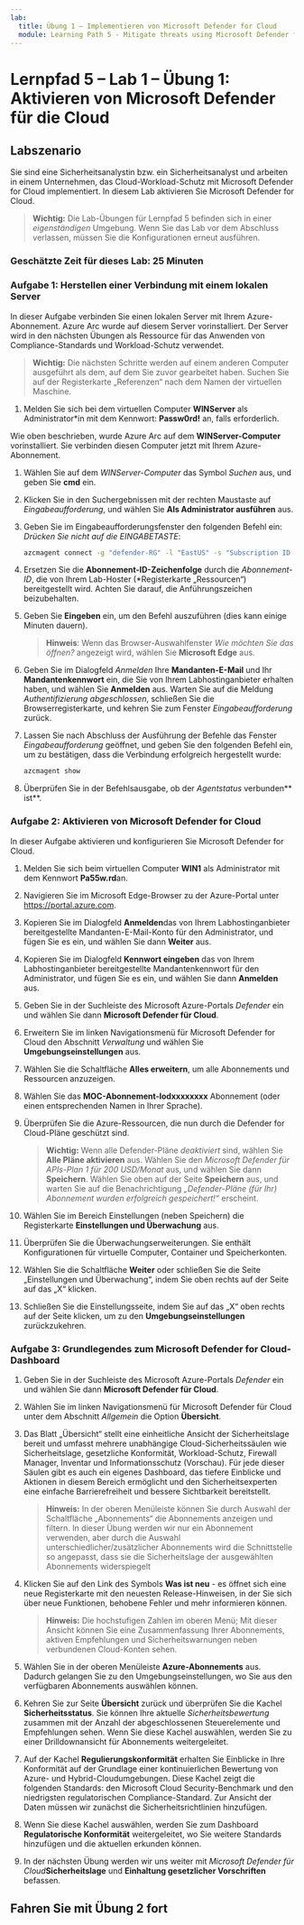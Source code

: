 ```yaml
---
lab:
  title: Übung 1 – Implementieren von Microsoft Defender for Cloud
  module: Learning Path 5 - Mitigate threats using Microsoft Defender for Cloud
---
```


# Lernpfad 5 – Lab 1 – Übung 1: Aktivieren von Microsoft Defender für die Cloud

## Labszenario

Sie sind eine Sicherheitsanalystin bzw. ein Sicherheitsanalyst und arbeiten in einem Unternehmen, das Cloud-Workload-Schutz mit Microsoft Defender for Cloud implementiert. In diesem Lab aktivieren Sie Microsoft Defender for Cloud.

>**Wichtig:** Die Lab-Übungen für Lernpfad 5 befinden sich in einer *eigenständigen* Umgebung. Wenn Sie das Lab vor dem Abschluss verlassen, müssen Sie die Konfigurationen erneut ausführen.

### Geschätzte Zeit für dieses Lab: 25 Minuten

### Aufgabe 1: Herstellen einer Verbindung mit einem lokalen Server

In dieser Aufgabe verbinden Sie einen lokalen Server mit Ihrem Azure-Abonnement. Azure Arc wurde auf diesem Server vorinstalliert. Der Server wird in den nächsten Übungen als Ressource für das Anwenden von Compliance-Standards und Workload-Schutz verwendet.

>**Wichtig:** Die nächsten Schritte werden auf einem anderen Computer ausgeführt als dem, auf dem Sie zuvor gearbeitet haben. Suchen Sie auf der Registerkarte „Referenzen“ nach dem Namen der virtuellen Maschine.

1. Melden Sie sich bei dem virtuellen Computer **WINServer** als Administrator*in mit dem Kennwort: **Passw0rd!** an, falls erforderlich.  

Wie oben beschrieben, wurde Azure Arc auf dem **WINServer-Computer** vorinstalliert. Sie verbinden diesen Computer jetzt mit Ihrem Azure-Abonnement.

1. Wählen Sie auf dem *WINServer-Computer* das Symbol *Suchen* aus, und geben Sie **cmd** ein.

1. Klicken Sie in den Suchergebnissen mit der rechten Maustaste auf *Eingabeaufforderung*, und wählen Sie **Als Administrator ausführen** aus.

1. Geben Sie im Eingabeaufforderungsfenster den folgenden Befehl ein: *Drücken Sie nicht auf die EINGABETASTE*:

    ```cmd
    azcmagent connect -g "defender-RG" -l "EastUS" -s "Subscription ID string"
    ```

1. Ersetzen Sie die **Abonnement-ID-Zeichenfolge** durch die *Abonnement-ID*, die von Ihrem Lab-Hoster (*Registerkarte „Ressourcen“) bereitgestellt wird. Achten Sie darauf, die Anführungszeichen beizubehalten.

1. Geben Sie **Eingeben** ein, um den Befehl auszuführen (dies kann einige Minuten dauern).

    >**Hinweis**: Wenn das Browser-Auswahlfenster *Wie möchten Sie das öffnen?* angezeigt wird, wählen Sie **Microsoft Edge** aus.

1. Geben Sie im Dialogfeld *Anmelden* Ihre **Mandanten-E-Mail** und Ihr **Mandantenkennwort** ein, die Sie von Ihrem Labhostinganbieter erhalten haben, und wählen Sie **Anmelden** aus. Warten Sie auf die Meldung *Authentifizierung abgeschlossen*, schließen Sie die Browserregisterkarte, und kehren Sie zum Fenster *Eingabeaufforderung* zurück.

1. Lassen Sie nach Abschluss der Ausführung der Befehle das Fenster *Eingabeaufforderung* geöffnet, und geben Sie den folgenden Befehl ein, um zu bestätigen, dass die Verbindung erfolgreich hergestellt wurde:

    ```cmd
    azcmagent show
    ```

1. Überprüfen Sie in der Befehlsausgabe, ob der *Agentstatus* verbunden** ist**.

### Aufgabe 2: Aktivieren von Microsoft Defender for Cloud

In dieser Aufgabe aktivieren und konfigurieren Sie Microsoft Defender for Cloud.

1. Melden Sie sich beim virtuellen Computer **WIN1** als Administrator mit dem Kennwort **Pa55w.rd**an.

1. Navigieren Sie im Microsoft Edge-Browser zu der Azure-Portal unter <https://portal.azure.com>.
  
1. Kopieren Sie im Dialogfeld **Anmelden**das von Ihrem Labhostinganbieter bereitgestellte Mandanten-E-Mail-Konto für den Administrator, und fügen Sie es ein, und wählen Sie dann **Weiter** aus.

1. Kopieren Sie im Dialogfeld **Kennwort eingeben** das von Ihrem Labhostinganbieter bereitgestellte Mandantenkennwort für den Administrator, und fügen Sie es ein, und wählen Sie dann **Anmelden** aus.

1. Geben Sie in der Suchleiste des Microsoft Azure-Portals *Defender* ein und wählen Sie dann **Microsoft Defender für Cloud**.

1. Erweitern Sie im linken Navigationsmenü für Microsoft Defender for Cloud den Abschnitt *Verwaltung* und wählen Sie **Umgebungseinstellungen** aus.

1. Wählen Sie die Schaltfläche **Alles erweitern**, um alle Abonnements und Ressourcen anzuzeigen.

1. Wählen Sie das **MOC-Abonnement-lodxxxxxxxx** Abonnement (oder einen entsprechenden Namen in Ihrer Sprache).

1. Überprüfen Sie die Azure-Ressourcen, die nun durch die Defender for Cloud-Pläne geschützt sind.

    >**Wichtig:** Wenn alle Defender-Pläne *deaktiviert* sind, wählen Sie **Alle Pläne aktivieren** aus. Wählen Sie den *Microsoft Defender für APIs-Plan 1 für 200 USD/Monat* aus, und wählen Sie dann **Speichern**. Wählen Sie oben auf der Seite **Speichern** aus, und warten Sie auf die Benachrichtigung *„Defender-Pläne (für Ihr) Abonnement wurden erfolgreich gespeichert!“* erscheint.

1. Wählen Sie im Bereich Einstellungen (neben Speichern) die Registerkarte **Einstellungen und Überwachung** aus.

1. Überprüfen Sie die Überwachungserweiterungen. Sie enthält Konfigurationen für virtuelle Computer, Container und Speicherkonten.

1. Wählen Sie die Schaltfläche **Weiter** oder schließen Sie die Seite „Einstellungen und Überwachung“, indem Sie oben rechts auf der Seite auf das „X“ klicken.

1. Schließen Sie die Einstellungsseite, indem Sie auf das „X“ oben rechts auf der Seite klicken, um zu den **Umgebungseinstellungen** zurückzukehren.

<!---1. Select the Log analytics workspace you created earlier *uniquenameDefender* to review the available options and pricing.

1. Select **Enable all plans** (to the right of Select Defender plan) and then select **Save**. Wait for the *"Microsoft Defender plan for workspace uniquenameDefender were saved successfully!"* notification to appear.

    >**Note:** If the page is not being displayed, refresh your Edge browser and try again.

1. Close the Defender plans page by selecting the 'X' on the upper right of the page to go back to the **Environment settings**. --->

### Aufgabe 3: Grundlegendes zum Microsoft Defender for Cloud-Dashboard

1. Geben Sie in der Suchleiste des Microsoft Azure-Portals *Defender* ein und wählen Sie dann **Microsoft Defender für Cloud**.

1. Wählen Sie im linken Navigationsmenü für Microsoft Defender für Cloud unter dem Abschnitt *Allgemein* die Option **Übersicht**.

1. Das Blatt „Übersicht“ stellt eine einheitliche Ansicht der Sicherheitslage bereit und umfasst mehrere unabhängige Cloud-Sicherheitssäulen wie Sicherheitslage, gesetzliche Konformität, Workload-Schutz, Firewall Manager, Inventar und Informationsschutz (Vorschau). Für jede dieser Säulen gibt es auch ein eigenes Dashboard, das tiefere Einblicke und Aktionen in diesem Bereich ermöglicht und den Sicherheitsexperten eine einfache Barrierefreiheit und bessere Sichtbarkeit bereitstellt.

    >**Hinweis:** In der oberen Menüleiste können Sie durch Auswahl der Schaltfläche „Abonnements“ die Abonnements anzeigen und filtern. In dieser Übung werden wir nur ein Abonnement verwenden, aber durch die Auswahl unterschiedlicher/zusätzlicher Abonnements wird die Schnittstelle so angepasst, dass sie die Sicherheitslage der ausgewählten Abonnements widerspiegelt

1. Klicken Sie auf den Link des Symbols **Was ist neu** - es öffnet sich eine neue Registerkarte mit den neuesten Release-Hinweisen, in der Sie sich über neue Funktionen, behobene Fehler und mehr informieren können.

    >**Hinweis:** Die hochstufigen Zahlen im oberen Menü; Mit dieser Ansicht können Sie eine Zusammenfassung Ihrer Abonnements, aktiven Empfehlungen und Sicherheitswarnungen neben verbundenen Cloud-Konten sehen.

1. Wählen Sie in der oberen Menüleiste **Azure-Abonnements** aus. Dadurch gelangen Sie zu den Umgebungseinstellungen, wo Sie aus den verfügbaren Abonnements auswählen können.

1. Kehren Sie zur Seite **Übersicht** zurück und überprüfen Sie die Kachel **Sicherheitsstatus**. Sie können Ihre aktuelle *Sicherheitsbewertung* zusammen mit der Anzahl der abgeschlossenen Steuerelemente und Empfehlungen sehen. Wenn Sie diese Kachel auswählen, werden Sie zu einer Drilldownansicht für Abonnements weitergeleitet.

1. Auf der Kachel **Regulierungskonformität** erhalten Sie Einblicke in Ihre Konformität auf der Grundlage einer kontinuierlichen Bewertung von Azure- und Hybrid-Cloudumgebungen. Diese Kachel zeigt die folgenden Standards: den Microsoft Cloud Security-Benchmark und den niedrigsten regulatorischen Compliance-Standard. Zur Ansicht der Daten müssen wir zunächst die Sicherheitsrichtlinien hinzufügen.

1. Wenn Sie diese Kachel auswählen, werden Sie zum Dashboard **Regulatorische Konformität** weitergeleitet, wo Sie weitere Standards hinzufügen und die aktuellen erkunden können.

1. In der nächsten Übung werden wir uns weiter mit *Microsoft Defender für Cloud***Sicherheitslage** und **Einhaltung gesetzlicher Vorschriften** befassen.

## Fahren Sie mit Übung 2 fort
